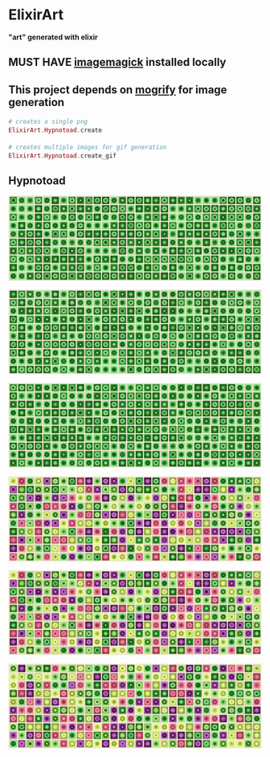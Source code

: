# ElixirArt

**"art" generated with elixir**

## MUST HAVE [imagemagick](http://www.imagemagick.org) installed locally

## This project depends on [mogrify](https://github.com/route/mogrify) for image generation


```elixir
# creates a single png
ElixirArt.Hypnotoad.create

# creates multiple images for gif generation
ElixirArt.Hypnotoad.create_gif
```

## Hypnotoad

![hypnotoad_static](https://github.com/mkompanets/elixir_art/blob/master/imgs/hypnotoad/hypnotoad_static.png)

![hypnotoad](https://github.com/mkompanets/elixir_art/blob/master/imgs/hypnotoad/hypnotoad.gif)

![hypnotoad_crazy](https://github.com/mkompanets/elixir_art/blob/master/imgs/hypnotoad/hypnotoad_crazy.gif)

![hypnotoad_multi_static](https://github.com/mkompanets/elixir_art/blob/master/imgs/hypnotoad/hypnotoad_multi_static.png)

![hypnotoad_multi](https://github.com/mkompanets/elixir_art/blob/master/imgs/hypnotoad/hypnotoad_multi.gif)

![hypnotoad_multi_crazy](https://github.com/mkompanets/elixir_art/blob/master/imgs/hypnotoad/hypnotoad_multi_crazy.gif)
